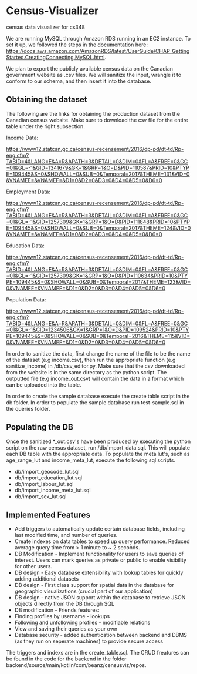 # Census-Visualizer
census data visualizer for cs348

We are running MySQL through Amazon RDS running in an EC2 instance. To set it up, we followed the steps in the documentation here: https://docs.aws.amazon.com/AmazonRDS/latest/UserGuide/CHAP_GettingStarted.CreatingConnecting.MySQL.html.


We plan to export the publicly available census data on the Canadian government website as .csv files. We will sanitize the input, wrangle it to conform to our schema, and then insert it into the database.

## Obtaining the dataset

The following are the links for obtaining the production dataset from the Canadian census website. Make sure to download the csv file for the entire table under the right subsection.

Income Data:

https://www12.statcan.gc.ca/census-recensement/2016/dp-pd/dt-td/Rp-eng.cfm?TABID=4&LANG=E&A=R&APATH=3&DETAIL=0&DIM=0&FL=A&FREE=0&GC=01&GL=-1&GID=1341679&GK=1&GRP=1&O=D&PID=110587&PRID=10&PTYPE=109445&S=0&SHOWALL=0&SUB=0&Temporal=2017&THEME=131&VID=0&VNAMEE=&VNAMEF=&D1=0&D2=0&D3=0&D4=0&D5=0&D6=0

Employment Data:

https://www12.statcan.gc.ca/census-recensement/2016/dp-pd/dt-td/Rp-eng.cfm?TABID=4&LANG=E&A=R&APATH=3&DETAIL=0&DIM=0&FL=A&FREE=0&GC=01&GL=-1&GID=1257309&GK=1&GRP=1&O=D&PID=111848&PRID=10&PTYPE=109445&S=0&SHOWALL=0&SUB=0&Temporal=2017&THEME=124&VID=0&VNAMEE=&VNAMEF=&D1=0&D2=0&D3=0&D4=0&D5=0&D6=0

Education Data:

https://www12.statcan.gc.ca/census-recensement/2016/dp-pd/dt-td/Rp-eng.cfm?TABID=4&LANG=E&A=R&APATH=3&DETAIL=0&DIM=0&FL=A&FREE=0&GC=01&GL=-1&GID=1257309&GK=1&GRP=1&O=D&PID=110634&PRID=10&PTYPE=109445&S=0&SHOWALL=0&SUB=0&Temporal=2017&THEME=123&VID=0&VNAMEE=&VNAMEF=&D1=0&D2=0&D3=0&D4=0&D5=0&D6=0

Population Data:

https://www12.statcan.gc.ca/census-recensement/2016/dp-pd/dt-td/Rp-eng.cfm?TABID=4&LANG=E&A=R&APATH=3&DETAIL=0&DIM=0&FL=A&FREE=0&GC=01&GL=-1&GID=1234506&GK=1&GRP=1&O=D&PID=109524&PRID=10&PTYPE=109445&S=0&SHOWALL=0&SUB=0&Temporal=2016&THEME=115&VID=0&VNAMEE=&VNAMEF=&D1=0&D2=0&D3=0&D4=0&D5=0&D6=0

In order to sanitize the data, first change the name of the file to be the name of the dataset (e.g income.csv), then run the appropriate function (e.g sanitize_income) in /db/csv_editor.py. Make sure that the csv downloaded from the website is in the same directory as the python script. The outputted file (e.g income_out.csv) will contain the data in a format which can be uploaded into the table.

In order to create the sample database execute the create table script in the db folder. In order to populate 
the sample database run test-sample.sql in the queries folder.

## Populating the DB
Once the sanitized *_out.csv's have been produced by executing the python script on the raw census dataset, run /db/import_data.sql. This will populate each DB table with the appropriate data. 
To populate the meta lut's, such as age_range_lut and income_meta_lut, execute the following sql scripts.
- db/import_geocode_lut.sql
- db/import_education_lut.sql
- db/import_labour_lut.sql
- db/import_income_meta_lut.sql
- db/import_sex_lut.sql

## Implemented Features

- Add triggers to automatically update certain database fields, including last modified time, and number of queries.
- Create indexes on data tables to speed up query performance. Reduced average query time from > 1 minute to ~ 2 seconds. 
- DB Modification - Implement functionality for users to save queries of interest. Users can mark queries as private or public to enable visibility for other users.
- DB design - Easy database extensibility with lookup tables for quickly adding additional datasets
- DB design - First class support for spatial data in the database for geographic visualizations (crucial part of our application)
- DB design - native JSON support within the database to retrieve JSON objects directly from the DB through SQL
- DB modification - Friends features:
- Finding profiles by username - lookups
- Following and unfollowing profiles - modifiable relations
- View and saving their queries as your own
- Database security - added authentication between backend and DBMS (as they run on seperate machines) to provide secure access

The triggers and indexs are in the create_table.sql. The CRUD freatures can be found in the code for the backend in the folder backend/source/main/kotlin/com/beanz/censusviz/repos.
